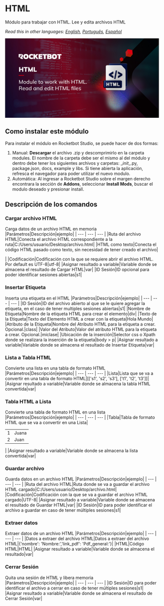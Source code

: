



# HTML
  
Módulo para trabajar con HTML. Lee y edita archivos HTML  

*Read this in other languages: [English](Manual_HTML.md), [Português](Manual_HTML.pr.md), [Español](Manual_HTML.es.md)*
  
![banner](imgs/Modulo_HTML.jpg)
## Como instalar este módulo
  
Para instalar el módulo en Rocketbot Studio, se puede hacer de dos formas:
1. Manual: __Descargar__ el archivo .zip y descomprimirlo en la carpeta modules. El nombre de la carpeta debe ser el mismo al del módulo y dentro debe tener los siguientes archivos y carpetas: \__init__.py, package.json, docs, example y libs. Si tiene abierta la aplicación, refresca el navegador para poder utilizar el nuevo modulo.
2. Automática: Al ingresar a Rocketbot Studio sobre el margen derecho encontrara la sección de **Addons**, seleccionar **Install Mods**, buscar el modulo deseado y presionar install.  


## Descripción de los comandos

### Cargar archivo HTML
  
Carga datos de un archivo HTML en memoria
|Parámetros|Descripción|ejemplo|
| --- | --- | --- |
|Ruta del archivo HTML|Conecta el archivo HTML correspondiente a la ruta|C:/Users/usuario/Desktop/archivo.html|
|HTML como texto|Conecta el código HTML pasado como texto, sin necesidad de tener creado el archivo|<!DOCTYPE html>
<html lang="es">
<head>
	 <meta charset="UTF-8">
	<meta http-equiv="X-UA-Compatible" content="IE=edge">
	<meta name="viewport" content="width=device-width, initial-scale=1.0">
	<title></title>
</head>|
|Codificación|Codificación con la que se requiere abrir el archivo HTML. Por default es UTF-8|utf-8|
|Asignar resultado a variable|Variable donde se almacena el resultado de Cargar HTML|var|
|ID Sesión|ID opcional para poder identificar sesiones abiertas|s1|

### Insertar Etiqueta
  
Inserta una etiqueta en el HTML
|Parámetros|Descripción|ejemplo|
| --- | --- | --- |
|ID Sesión|ID del archivo abierto al que se le quiere agregar la etiqueta, en el caso de tener multiples sesiones abiertas|s1|
|Nombre de Etiqueta|Nombre de la etiqueta HTML para crear el elemento|div|
|Texto de la Etiqueta|Texto del Elemento HTML a crear con la etiqueta|Hola Mundo|
|Atributo de la Etiqueta|Nombre del Atributo HTML para la etiqueta a crear. Opcional.|class|
|Valor del Atributo|Valor del atributo HTML para la etiqueta a crear. Opcional.|miclase|
|Ubicación de la inserción|Selector css o Xpath donde se realizara la inserción de la etiqueta|body > p|
|Asignar resultado a variable|Variable donde se almacena el resultado de Insertar Etiqueta|var|

### Lista a Tabla HTML
  
Convierte una lista en una tabla de formato HTML
|Parámetros|Descripción|ejemplo|
| --- | --- | --- |
|Lista|Lista que se va a convertir en una tabla de formato HTML|[['s1', 's2', 's3'], ['t1', 't2', 't3']]|
|Asignar resultado a variable|Variable donde se almacena la tabla HTML convertida|var|

### Tabla HTML a Lista
  
Convierte una tabla de formato HTML en una lista
|Parámetros|Descripción|ejemplo|
| --- | --- | --- |
|Tabla|Tabla de formato HTML que se va a convertir en una Lista|<table>
<tr>
	<td>1</td>
	<td>Juana</td>
</tr>
<tr>
	<td>2</td>
	<td>Juan</td>
</tr>
</table>|
|Asignar resultado a variable|Variable donde se almacena la lista convertida|var|

### Guardar archivo
  
Guarda datos en un archivo HTML
|Parámetros|Descripción|ejemplo|
| --- | --- | --- |
|Ruta del archivo HTML|Ruta donde se va a guardar el archivo HTML cargado|C:/Users/usuario/Desktop/archivo.html|
|Codificación|Codificación con la que se va a guardar el archivo HTML cargado|UTF-8|
|Asignar resultado a variable|Variable donde se almacena el resultado de Guardar HTML|var|
|ID Sesión|ID para poder identificar el archivo a guardar en caso de tener múltiples sesiones|s1|

### Extraer datos
  
Extraer datos de un archivo HTML
|Parámetros|Descripción|ejemplo|
| --- | --- | --- |
|Datos a extraer del archivo HTML|Datos a extraer del archivo HTML|{'nombre': 'Nombre:','link_pdf': 'Pdf_general:'}|
|HTML|Código HTML|HTML|
|Asignar resultado a variable|Variable donde se almacena el resultado|var|

### Cerrar Sesión
  
Quita una sesión de HTML y libera memoria
|Parámetros|Descripción|ejemplo|
| --- | --- | --- |
|ID Sesión|ID para poder identificar el archivo a cerrar en caso de tener múltiples sesiones|s1|
|Asignar resultado a variable|Variable donde se almacena el resultado de Cerrar Sesión|var|
